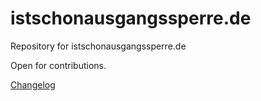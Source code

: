 # istschonausgangssperre.de
Repository for istschonausgangssperre.de

Open for contributions.

[Changelog](CHANGELOG.md)